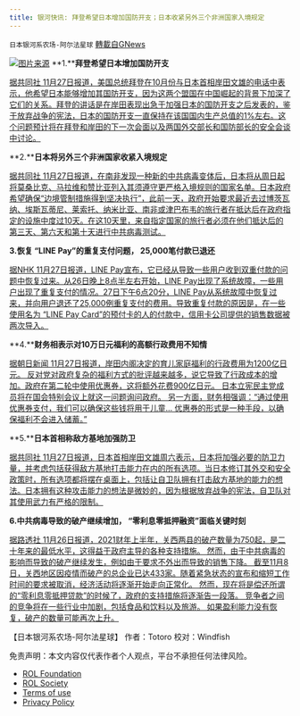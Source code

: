 ```yaml
---
title: 银河快讯: 拜登希望日本增加国防开支；日本收紧另外三个非洲国家入境规定
---
```

`日本银河系农场-阿尔法星球` [轉載自GNews](https://gnews.org/zh-hans/1703162/)

![](https://assets.gnews.org/wp-content/uploads/2021/11/图片1-128.png)[图片来源](https://new.qq.com/)
**1.****拜登希望日本增加国防开支**

[据共同社 11月27日报道，美国总统拜登在10月份与日本首相岸田文雄的电话中表示，他希望日本能够增加其国防开支，因为这两个盟国在中国崛起的背景下加深了它们的关系。拜登的讲话是在岸田表现出急于加强日本的国防开支之后发表的，鉴于放弃战争的宪法，日本的国防开支一直保持在该国国内生产总值的1%左右。这个问题预计将在拜登和岸田的下一次会面以及两国外交部长和国防部长的安全会谈中讨论。](https://english.kyodonews.net/news/2021/11/c0621e91c370-biden-expressed-hope-japan-would-increase-defense-spending-to-kishida.html)

**2.****日本将另外三个非洲国家收紧入境规定**

[据共同社 11月27日报道，在南非发现一种新的中共病毒变体后，日本将从周日起将莫桑比克、马拉维和赞比亚列入其须遵守更严格入境规则的国家名单。日本政府希望确保“边境管制措施得到坚决执行”，此前一天，政府开始要求最近去过博茨瓦纳、埃斯瓦蒂尼、莱索托、纳米比亚、南非或津巴布韦的旅行者在抵达后在政府指定的设施中度过10天。在这10天里，来自指定国家的旅行者必须在他们抵达后的第三天、第六天和第十天进行中共病毒测试。](https://english.kyodonews.net/news/2021/11/933bab3d2899-japan-to-tighten-entry-rules-for-3-more-african-nations-from-sun.html)

**3.恢复 “LINE Pay”的重复支付问题， 25,000笔付款已退还**

[据NHK 11月27日报道，LINE Pay宣布，它已经从导致一些用户收到双重付款的问题中恢复过来。从26日晚上8点半左右开始，LINE Pay出现了系统故障，一些用户出现了重复支付的情况。27日下午6点20分，LINE Pay从系统故障中恢复过来，并向用户退还了25,000例重复支付的费用。导致重复付款的原因是，在一些使用名为 “LINE Pay Card”的预付卡的人的付款中，信用卡公司提供的销售数据被两次导入。](https://www3.nhk.or.jp/news/html/20211127/k10013364841000.html)

**4.****财务相表示对10万日元福利的高额行政费用不知情**

[据朝日新闻 11月27日报道，岸田内阁决定的育儿家庭福利的行政费用为1200亿日元。  反对党对政府复杂的福利方式的批评越来越多，说它导致了行政成本的增加。政府在第二轮中使用优惠券，这将额外花费900亿日元。 日本立宪民主党成员将在国会特别会议上就这一问题询问政府。 另一方面，财务相强调：“通过使用优惠券支付，我们可以确保这些钱将用于儿童… 优惠券的形式是一种手段，以确保福利不会进入储蓄。”](https://news.yahoo.co.jp/articles/975564bd8c6283d4e6f1911370a39d3bbdb95d19)

**5.****日本首相称敌方基地加强防卫**

[据共同社 11月27日报道，日本首相岸田文雄周六表示，日本将加强必要的防卫力量，并考虑包括获得敌方基地打击能力在内的所有选项。当日本修订其外交和安全政策时，所有选项都将摆在桌面上，包括让自卫队拥有打击敌方基地的能力的想法。日本拥有这种攻击能力的想法是微妙的，因为根据放弃战争的宪法，自卫队对其使用武力有严格的限制。](https://english.kyodonews.net/news/2021/11/2083092bfa42-kishida-says-enemy-base-strike-capabilities-option-to-boost-defense.html)

**6.中共病毒导致的破产继续增加， “零利息零抵押融资”面临关键时刻**

[据路透社 11月26日报道，2021财年上半年，关西两县的破产数量为750起，是二十年来的最低水平，这得益于政府主导的各种支持措施。 然而，由于中共病毒的影响而导致的破产继续发生，例如由于要求不外出而导致的销售下降。 截至11月8日，关西地区因疫情而破产的总企业已达433家。随着紧急状态的宣布和缩短工作时间的要求被取消，经济活动将逐渐开始走向正常化。 然而，现在将是偿还所谓的“零利息零抵押贷款”的时候了，政府的支持措施将逐渐告一段落。 竞争者之间的竞争将在一些行业中加剧，包括食品和饮料以及旅游。 如果盈利能力没有恢复，破产的数量可能再次上升。](https://news.yahoo.co.jp/articles/9ac2a59d1a781fb9cdb1a16f38778e02a25e3d19)

【日本银河系农场-阿尔法星球】
作者：Totoro
校对：Windfish

 

免责声明：本文内容仅代表作者个人观点，平台不承担任何法律风险。

- [ROL Foundation](https://rolfoundation.org/)
- [ROL Society](https://rolsociety.org/)
- [Terms of use](https://gnews.org/terms-of-use-3/)
- [Privacy Policy](https://gnews.org/privacy-policy/)
